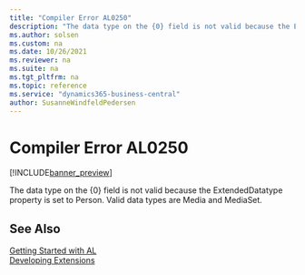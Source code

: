 ```yaml
---
title: "Compiler Error AL0250"
description: "The data type on the {0} field is not valid because the ExtendedDatatype property is set to Person."
ms.author: solsen
ms.custom: na
ms.date: 10/26/2021
ms.reviewer: na
ms.suite: na
ms.tgt_pltfrm: na
ms.topic: reference
ms.service: "dynamics365-business-central"
author: SusanneWindfeldPedersen
---
```

[//]: # (START>DO_NOT_EDIT)
[//]: # (IMPORTANT:Do not edit any of the content between here and the END>DO_NOT_EDIT.)
[//]: # (Any modifications should be made in the .xml files in the ModernDev repo.)
# Compiler Error AL0250

[!INCLUDE[banner_preview](../includes/banner_preview.md)]

The data type on the {0} field is not valid because the ExtendedDatatype property is set to Person. Valid data types are Media and MediaSet.


[//]: # (IMPORTANT: END>DO_NOT_EDIT)
## See Also  
[Getting Started with AL](../devenv-get-started.md)  
[Developing Extensions](../devenv-dev-overview.md)  